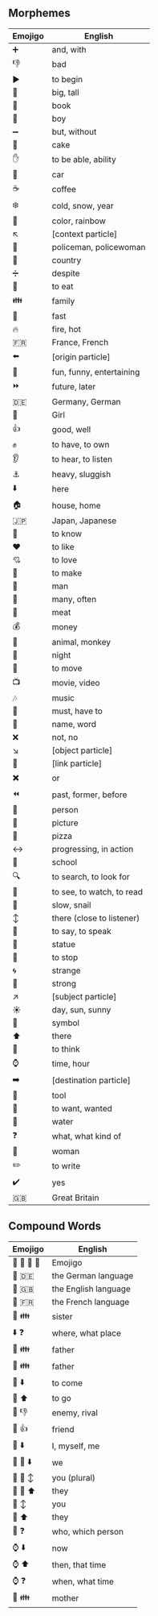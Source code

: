 ## Morphemes ##

| Emojigo | English |
|---------|---------|
| :heavy_plus_sign: | and, with |
| :-1: | bad |
| :arrow_forward: | to begin |
| :tokyo_tower: | big, tall |
| :book: | book |
| :boy: | boy |
| :heavy_minus_sign: | but, without |
| :cake: | cake |
| :hand: | to be able, ability |
| :car: | car |
| :coffee: | coffee |
| :snowflake: | cold, snow, year |
| :rainbow: | color, rainbow |
| :arrow_upper_left: | [context particle] |
| :cop: | policeman, policewoman |
| :japan: | country |
| :heavy_division_sign: | despite |
| :tongue: | to eat |
| :family: | family |
| :dash: | fast |
| :fire: | fire, hot |
| :fr: | France, French |
| :arrow_left: | [origin particle] |
| :ferris_wheel: | fun, funny, entertaining |
| :fast_forward: | future, later |
| :de: | Germany, German |
| :girl: | Girl |
| :+1: | good, well |
| :fist: | to have, to own |
| :ear: | to hear, to listen |
| :anchor: | heavy, sluggish |
| :arrow_down: | here |
| :house: | house, home |
| :jp: | Japan, Japanese |
| :bow: | to know |
| :heart: | to like |
| :cupid: | to love |
| :raised_hands: | to make |
| :man: | man |
| :100: | many, often |
| :meat_on_bone: | meat |
| :moneybag: | money |
| :monkey: | animal, monkey |
| :crescent_moon: | night |
| :running: | to move |
| :tv: | movie, video |
| :notes: | music |
| :punch: | must, have to |
| :name_badge: | name, word |
| :x: | not, no |
| :arrow_lower_right: | [object particle] |
| :link: | [link particle] |
| :heavy_multiplication_x: | or |
| :rewind: | past, former, before |
| :bust_in_silhouette: | person |
| :flower_playing_cards: | picture |
| :pizza: | pizza |
| :left_right_arrow: | progressing, in action |
| :school: | school |
| :mag: | to search, to look for |
| :eyes: | to see, to watch, to read |
| :snail: | slow, snail |
| :arrow_up_down: | there (close to listener) |
| :speech_balloon: | to say, to speak |
| :statue_of_liberty: | statue |
| :no_entry_sign: | to stop |
| :cyclone: | strange |
| :muscle: | strong |
| :arrow_upper_right: | [subject particle] |
| :sunny: | day, sun, sunny |
| :symbols: | symbol |
| :arrow_up: | there |
| :thought_balloon: | to think |
| :watch: | time, hour |
| :arrow_right: | [destination particle] |
| :wrench: | tool |
| :pray: | to want, wanted |
| :ocean: | water |
| :question: | what, what kind of |
| :woman: | woman |
| :pencil2: | to write |
| :heavy_check_mark: | yes |
| :gb: | Great Britain |


## Compound Words ##

| Emojigo | English |
|---------|---------|
| :speech_balloon: :link: :symbols: :flower_playing_cards: | Emojigo |
| :speech_balloon: :de: | the German language |
| :speech_balloon: :gb: | the English language |
| :speech_balloon: :fr: | the French language |
| :girl: :family: | sister |
| :arrow_down: :question: | where, what place |
| :man: :family: | father |
| :man: :family: | father |
| :running: :arrow_down: | to come |
| :running: :arrow_up: | to go |
| :bust_in_silhouette: :-1: | enemy, rival |
| :bust_in_silhouette: :+1: | friend |
| :bust_in_silhouette: :arrow_down: | I, myself, me |
| :bust_in_silhouette: :bust_in_silhouette: :arrow_down: | we |
| :bust_in_silhouette: :bust_in_silhouette: :arrow_up_down: | you (plural) |
| :bust_in_silhouette: :bust_in_silhouette: :arrow_up: | they |
| :bust_in_silhouette: :arrow_up_down: | you |
| :bust_in_silhouette: :arrow_up: | they |
| :bust_in_silhouette: :question: | who, which person |
| :watch: :arrow_down: | now |
| :watch: :arrow_up: | then, that time |
| :watch: :question: | when, what time |
| :woman: :family: | mother |
